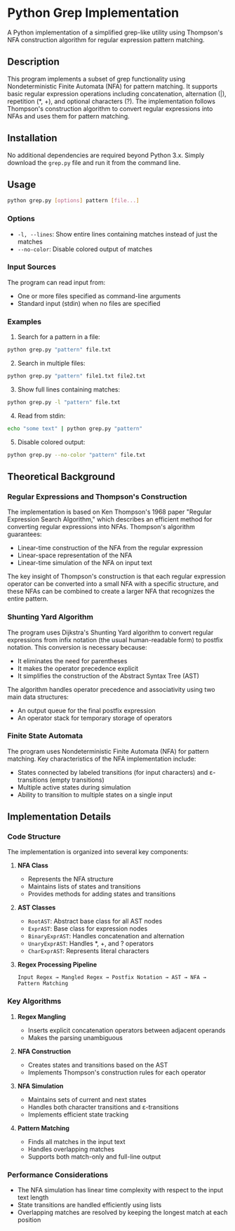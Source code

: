 # Python Grep Implementation

A Python implementation of a simplified grep-like utility using Thompson's NFA construction algorithm for regular expression pattern matching.

## Description

This program implements a subset of grep functionality using Nondeterministic Finite Automata (NFA) for pattern matching. It supports basic regular expression operations including concatenation, alternation (|), repetition (*, +), and optional characters (?). The implementation follows Thompson's construction algorithm to convert regular expressions into NFAs and uses them for pattern matching.

## Installation

No additional dependencies are required beyond Python 3.x. Simply download the `grep.py` file and run it from the command line.

## Usage

```bash
python grep.py [options] pattern [file...]
```

### Options

- `-l, --lines`: Show entire lines containing matches instead of just the matches
- `--no-color`: Disable colored output of matches

### Input Sources

The program can read input from:
- One or more files specified as command-line arguments
- Standard input (stdin) when no files are specified

### Examples

1. Search for a pattern in a file:
```bash
python grep.py "pattern" file.txt
```

2. Search in multiple files:
```bash
python grep.py "pattern" file1.txt file2.txt
```

3. Show full lines containing matches:
```bash
python grep.py -l "pattern" file.txt
```

4. Read from stdin:
```bash
echo "some text" | python grep.py "pattern"
```

5. Disable colored output:
```bash
python grep.py --no-color "pattern" file.txt
```

## Theoretical Background

### Regular Expressions and Thompson's Construction

The implementation is based on Ken Thompson's 1968 paper "Regular Expression Search Algorithm," which describes an efficient method for converting regular expressions into NFAs. Thompson's algorithm guarantees:
- Linear-time construction of the NFA from the regular expression
- Linear-space representation of the NFA
- Linear-time simulation of the NFA on input text

The key insight of Thompson's construction is that each regular expression operator can be converted into a small NFA with a specific structure, and these NFAs can be combined to create a larger NFA that recognizes the entire pattern.

### Shunting Yard Algorithm

The program uses Dijkstra's Shunting Yard algorithm to convert regular expressions from infix notation (the usual human-readable form) to postfix notation. This conversion is necessary because:
- It eliminates the need for parentheses
- It makes the operator precedence explicit
- It simplifies the construction of the Abstract Syntax Tree (AST)

The algorithm handles operator precedence and associativity using two main data structures:
- An output queue for the final postfix expression
- An operator stack for temporary storage of operators

### Finite State Automata

The program uses Nondeterministic Finite Automata (NFA) for pattern matching. Key characteristics of the NFA implementation include:
- States connected by labeled transitions (for input characters) and ε-transitions (empty transitions)
- Multiple active states during simulation
- Ability to transition to multiple states on a single input

## Implementation Details

### Code Structure

The implementation is organized into several key components:

1. **NFA Class**
   - Represents the NFA structure
   - Maintains lists of states and transitions
   - Provides methods for adding states and transitions

2. **AST Classes**
   - `RootAST`: Abstract base class for all AST nodes
   - `ExprAST`: Base class for expression nodes
   - `BinaryExprAST`: Handles concatenation and alternation
   - `UnaryExprAST`: Handles *, +, and ? operators
   - `CharExprAST`: Represents literal characters

3. **Regex Processing Pipeline**
   ```
   Input Regex → Mangled Regex → Postfix Notation → AST → NFA → Pattern Matching
   ```

### Key Algorithms

1. **Regex Mangling**
   - Inserts explicit concatenation operators between adjacent operands
   - Makes the parsing unambiguous

2. **NFA Construction**
   - Creates states and transitions based on the AST
   - Implements Thompson's construction rules for each operator

3. **NFA Simulation**
   - Maintains sets of current and next states
   - Handles both character transitions and ε-transitions
   - Implements efficient state tracking

4. **Pattern Matching**
   - Finds all matches in the input text
   - Handles overlapping matches
   - Supports both match-only and full-line output

### Performance Considerations

- The NFA simulation has linear time complexity with respect to the input text length
- State transitions are handled efficiently using lists
- Overlapping matches are resolved by keeping the longest match at each position
